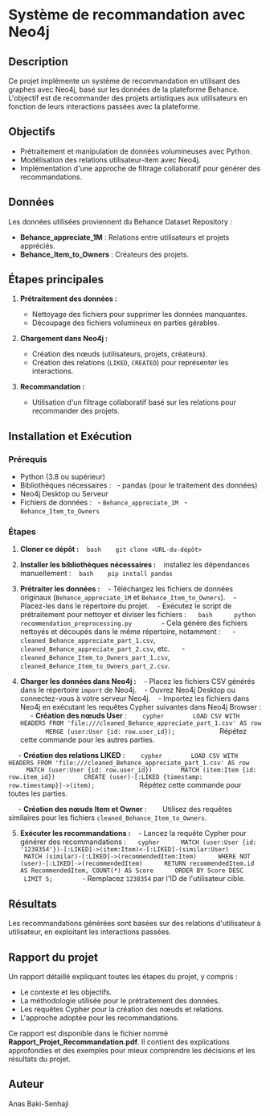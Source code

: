 ﻿
# Système de recommandation avec Neo4j

## Description
Ce projet implémente un système de recommandation en utilisant des graphes avec Neo4j, basé sur les données de la plateforme Behance. 
L'objectif est de recommander des projets artistiques aux utilisateurs en fonction de leurs interactions passées avec la plateforme.

## Objectifs
- Prétraitement et manipulation de données volumineuses avec Python.
- Modélisation des relations utilisateur-item avec Neo4j.
- Implémentation d'une approche de filtrage collaboratif pour générer des recommandations.

## Données
Les données utilisées proviennent du Behance Dataset Repository :
- **Behance_appreciate_1M** : Relations entre utilisateurs et projets appréciés.
- **Behance_Item_to_Owners** : Créateurs des projets.

## Étapes principales
1. **Prétraitement des données :**
   - Nettoyage des fichiers pour supprimer les données manquantes.
   - Découpage des fichiers volumineux en parties gérables.

2. **Chargement dans Neo4j :**
   - Création des nœuds (utilisateurs, projets, créateurs).
   - Création des relations (`LIKED`, `CREATED`) pour représenter les interactions.

3. **Recommandation :**
   - Utilisation d'un filtrage collaboratif basé sur les relations pour recommander des projets.


## Installation et Exécution

### Prérequis
- Python (3.8 ou supérieur)
- Bibliothèques nécessaires :
  - pandas (pour le traitement des données)
- Neo4j Desktop ou Serveur
- Fichiers de données :
  - `Behance_appreciate_1M`
  - `Behance_Item_to_Owners`

### Étapes
1. **Cloner ce dépôt :**
   ```bash
   git clone <URL-du-dépôt>
   ```

2. **Installer les bibliothèques nécessaires :**
   installez les dépendances manuellement :
   ```bash
   pip install pandas
   ```

3. **Prétraiter les données :**
   - Téléchargez les fichiers de données originaux (`Behance_appreciate_1M` et `Behance_Item_to_Owners`).
   - Placez-les dans le répertoire du projet.
   - Exécutez le script de prétraitement pour nettoyer et diviser les fichiers :
     ```bash
     python recommendation_preprocessing.py
     ```
   - Cela génère des fichiers nettoyés et découpés dans le même répertoire, notamment :
     - `cleaned_Behance_appreciate_part_1.csv`, `cleaned_Behance_appreciate_part_2.csv`, etc.
     - `cleaned_Behance_Item_to_Owners_part_1.csv`, `cleaned_Behance_Item_to_Owners_part_2.csv`.

4. **Charger les données dans Neo4j :**
   - Placez les fichiers CSV générés dans le répertoire `import` de Neo4j.
   - Ouvrez Neo4j Desktop ou connectez-vous à votre serveur Neo4j.
   - Importez les fichiers dans Neo4j en exécutant les requêtes Cypher suivantes dans Neo4j Browser :
     - **Création des nœuds User** :
       ```cypher
       LOAD CSV WITH HEADERS FROM 'file:///cleaned_Behance_appreciate_part_1.csv' AS row
       MERGE (user:User {id: row.user_id});
       ```
       Répétez cette commande pour les autres parties.

     - **Création des relations LIKED** :
       ```cypher
       LOAD CSV WITH HEADERS FROM 'file:///cleaned_Behance_appreciate_part_1.csv' AS row
       MATCH (user:User {id: row.user_id})
       MATCH (item:Item {id: row.item_id})
       CREATE (user)-[:LIKED {timestamp: row.timestamp}]->(item);
       ```
       Répétez cette commande pour toutes les parties.

     - **Création des nœuds Item et Owner** :
       Utilisez des requêtes similaires pour les fichiers `cleaned_Behance_Item_to_Owners`.

5. **Exécuter les recommandations :**
   - Lancez la requête Cypher pour générer des recommandations :
     ```cypher
     MATCH (user:User {id: '1238354'})-[:LIKED]->(item:Item)<-[:LIKED]-(similar:User)
     MATCH (similar)-[:LIKED]->(recommendedItem:Item)
     WHERE NOT (user)-[:LIKED]->(recommendedItem)
     RETURN recommendedItem.id AS RecommendedItem, COUNT(*) AS Score
     ORDER BY Score DESC
     LIMIT 5;
     ```
   - Remplacez `1238354` par l'ID de l'utilisateur cible.

## Résultats
Les recommandations générées sont basées sur des relations d'utilisateur à utilisateur, en exploitant les interactions passées.

## Rapport du projet

Un rapport détaillé expliquant toutes les étapes du projet, y compris :
- Le contexte et les objectifs.
- La méthodologie utilisée pour le prétraitement des données.
- Les requêtes Cypher pour la création des nœuds et relations.
- L'approche adoptée pour les recommandations.

Ce rapport est disponible dans le fichier nommé **Rapport_Projet_Recommandation.pdf**. Il contient des explications approfondies et des exemples pour mieux comprendre les décisions et les résultats du projet.

## Auteur
Anas Baki-Senhaji
